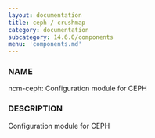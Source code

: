 ```yaml
---
layout: documentation
title: ceph / crushmap
category: documentation
subcategory: 14.6.0/components
menu: 'components.md'
---
```

### NAME

ncm-ceph: Configuration module for CEPH

### DESCRIPTION

Configuration module for CEPH


